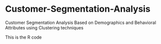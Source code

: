 # Customer-Segmentation-Analysis
Customer Segmentation Analysis Based on Demographics and Behavioral Attributes using Clustering techniques

This is the R code
